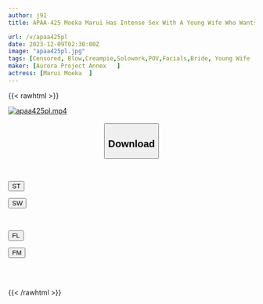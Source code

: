 ```yaml
---
author: j91
title: APAA-425 Moeka Marui Has Intense Sex With A Young Wife Who Wants The Semen Of Someone Other Than Her Husband And Her Love Juices Splatter.

url: /v/apaa425pl
date: 2023-12-09T02:30:00Z
image: "apaa425pl.jpg"
tags: [Censored, Blow,Creampie,Solowork,POV,Facials,Bride, Young Wife	]
maker: [Aurora Project Annex   ]
actress: [Marui Moeka  ]
---
```



{{< rawhtml >}}

<div class="video" data-videoid="OrbedrpaZkFm1P">
    <a href="javascript:;">
        <img src="/v/apaa425pl/apaa425pl.jpg" width="WIDTH" height="HEIGHT" alt="apaa425pl.mp4" loading="lazy">
    </a>
</div>

<script type="text/javascript" src="https://j91.asia/asset/on-demand-st.js"></script>

<br>
  <link rel="stylesheet" href="https://j91.asia/asset/bs5.css">
  
  <center>
  <button class="btn btn-primary" type="button" data-bs-toggle="collapse" data-bs-target=".multi-collapse" aria-expanded="false" aria-controls="multiCollapseExample1 multiCollapseExample2"><h2>Download</h2></button></center>
</p>
<div class="row">
  <div class="col">
    <div class="collapse multi-collapse" id="multiCollapseExample1">
      <div class="card card-body">
	      	      <br>
<div class="buttons">  
<p><a href="https://streamtape.to/v/OrbedrpaZkFm1P" target="_blank"><button class="btn-hover color-3"><i class="fa fa-download"></i> ST</button></a></p>
<p><a href="https://flaswish.com/tfdm3atq0qeb" target="_blank"><button class="btn-hover color-2"><i class="fa fa-download"></i> SW</button></a></p></div>
    </div>
  </div>
</div>
  <div class="col">
    <div class="collapse multi-collapse" id="multiCollapseExample2">
      <div class="card card-body">
	      <br>
<div class="buttons">
<p><a href="javascript:;" target="_blank"><button class="btn-hover color-9"><i class="fa fa-download"></i> FL</button></a></p>
<p><a href="javascript:;" target="_blank"><button class="btn-hover color-8"><i class="fa fa-download"></i> FM</button></a></p></div>
<br><br>
      </div>
    </div>
  </div>
</div>

{{< /rawhtml >}}